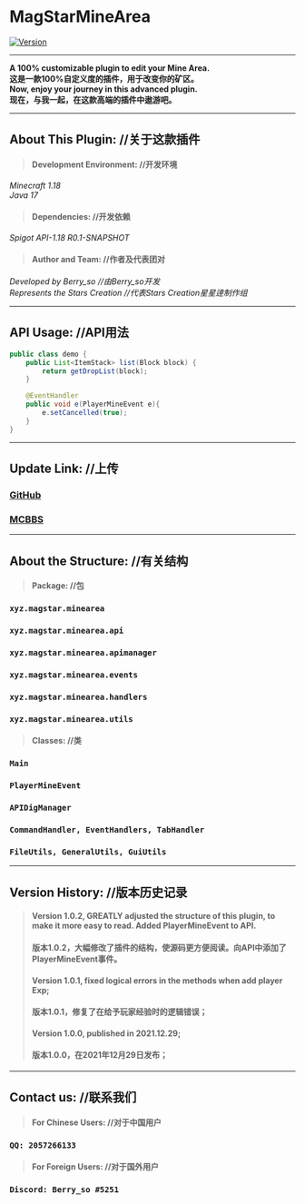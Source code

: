 # MagStarMineArea

[![Version](https://img.shields.io/badge/dynamic/json?label=Version&query=%24.tag_name&url=https%3A%2F%2Fapi.github.com%2Frepos%2FBerryso%2FMagStarMineArea%2Freleases%2Flatest)](https://github.com/Berryso/MagStarMineArea/releases)

****
**A 100% customizable plugin to edit your Mine Area.**  
**这是一款100%自定义度的插件，用于改变你的矿区。**  
**Now, enjoy your journey in this advanced plugin.**  
**现在，与我一起，在这款高端的插件中遨游吧。**
****
## About This Plugin: //关于这款插件
> #### Development Environment: //开发环境
>
*Minecraft 1.18*  
*Java 17*
> #### Dependencies: //开发依赖
>
*Spigot API-1.18 R0.1-SNAPSHOT*
> #### Author and Team: //作者及代表团对
>
*Developed by Berry_so //由Berry_so开发*  
*Represents the Stars Creation //代表Stars Creation星星逹制作组*
****
## API Usage: //API用法

```java
public class demo {
    public List<ItemStack> list(Block block) {
        return getDropList(block);
    }

    @EventHandler
    public void e(PlayerMineEvent e){
        e.setCancelled(true);
    }
}
```
****
## Update Link: //上传
### [GitHub](https://github.com/Berryso/MagStarMineArea)
### [MCBBS](https://www.mcbbs.net/thread-1288046-1-1.html)
****
## About the Structure: //有关结构
> #### Package: //包
>
### `xyz.magstar.minearea`
### `xyz.magstar.minearea.api`
### `xyz.magstar.minearea.apimanager`
### `xyz.magstar.minearea.events`
### `xyz.magstar.minearea.handlers`
### `xyz.magstar.minearea.utils`
>#### Classes: //类
>
### `Main`
### `PlayerMineEvent`
### `APIDigManager`
### `CommandHandler, EventHandlers, TabHandler`
### `FileUtils, GeneralUtils, GuiUtils`
****
## Version History: //版本历史记录
> #### Version 1.0.2, GREATLY adjusted the structure of this plugin, to make it more easy to read. Added PlayerMineEvent to API.
> #### 版本1.0.2，大幅修改了插件的结构，使源码更方便阅读。向API中添加了PlayerMineEvent事件。
> #### Version 1.0.1, fixed logical errors in the methods when add player Exp;
> #### 版本1.0.1，修复了在给予玩家经验时的逻辑错误；
> #### Version 1.0.0, published in 2021.12.29;
> #### 版本1.0.0，在2021年12月29日发布；
****
## Contact us: //联系我们
> #### For Chinese Users: //对于中国用户
>
### `QQ: 2057266133`
> #### For Foreign Users: //对于国外用户
>
### `Discord: Berry_so #5251`
